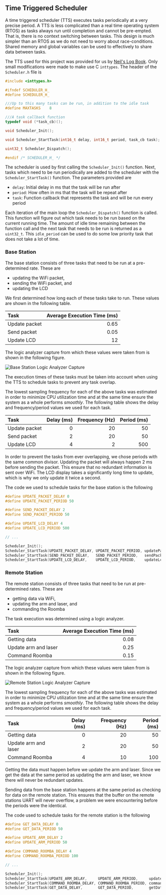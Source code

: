 ## Time Triggered Scheduler

A time triggered scheduler (TTS) executes tasks periodically at a very precise period. A TTS is less complicated than a real time operating system (RTOS) as tasks always run until completion and cannot be pre-empted. That is, there is no context switching between tasks. This design is much simpler than an RTOS as we do not need to worry about race-conditions. Shared memory and global variables can be used to effectively to share data between tasks.

The TTS used for this project was provided for us by [Neil's Log Book](http://nrqm.ca/mechatronics-lab-guide/lab-guide-time-triggered-scheduling/). Only small modifications were made to make use C `inttypes`. The header of the `Scheduler.h` file is

```c
#include <inttypes.h>

#ifndef SCHEDULER_H_
#define SCHEDULER_H_

///Up to this many tasks can be run, in addition to the idle task
#define MAXTASKS	8

///A task callback function
typedef void (*task_cb)();

void Scheduler_Init();

void Scheduler_StartTask(int16_t delay, int16_t period, task_cb task);

uint32_t Scheduler_Dispatch();

#endif /* SCHEDULER_H_ */
```

The scheduler is used by first calling the `Scheduler_Init()` function. Next, tasks which need to be run periodically are added to the scheduler with the `Scheduler_StartTask()` function. The parameters provided are

- `delay`: Initial delay in ms that the task will be run after
- `period`: How often in ms that the task will be repeat after
- `task`: Function callback that represents the task and will be run every period

Each iteration of the main loop the `Scheduler_Dispatch()` function is called. This function will figure out which task needs to be run based on the current running time. The amount of idle time remaining between the function call and the next task that needs to be run is returned as a `uint32_t`. This `idle_period` can be used to do some low priority task that does not take a lot of time.

### Base Station

The base station consists of three tasks that need to be run at a pre-determined rate. These are

- updating the WiFi packet,
- sending the WiFi packet, and
- updating the LCD

We first determined how long each of these tasks take to run. These values are shown in the following table.

| Task             | Average Execution Time (ms) |
| :--------------- |   ------------------------: |
| Update packet    |                        0.65 |
| Send packet      |                        0.05 |
| Update LCD       |                          12 |

The logic analyzer capture from which these values were taken from is shown in the following figure.

![Base Station Logic Analyzer Capture][base logic]

[base logic]: https://i.imgur.com/u3OYzbf.png "Base Station Logic Analyzer Capture"

The execution times of these tasks must be taken into account when using the TTS to schedule tasks to prevent any task overlap.

The lowest sampling frequency for each of the above tasks was estimated in order to minimize CPU utilization time and at the same time ensure the system as a whole performs _smoothly_. The following table shows the delay and frequency/period values we used for each task.

| Task          | Delay (ms) | Frequency (Hz) | Period (ms) |
| :--           |       ---: |           ---: |        ---: |
| Update packet |          0 |             20 |          50 |
| Send packet   |          2 |             20 |          50 |
| Update LCD    |          4 |              2 |         500 |

In order to prevent the tasks from ever overlapping, we chose periods with the same common divisor. Updating the packet will always happen 2 ms before sending the packet. This ensure that no redundant information is sent over WiFi. The LCD display takes a significantly long time to update, which is why we only update it twice a second.

The code we used to schedule tasks for the base station is the following

```c
#define UPDATE_PACKET_DELAY 0
#define UPDATE_PACKET_PERIOD 50

#define SEND_PACKET_DELAY 2
#define SEND_PACKET_PERIOD 50

#define UPDATE_LCD_DELAY 4
#define UPDATE_LCD_PERIOD 500

// ...

Scheduler_Init();
Scheduler_StartTask(UPDATE_PACKET_DELAY, UPDATE_PACKET_PERIOD, updatePacket);
Scheduler_StartTask(SEND_PACKET_DELAY,   SEND_PACKET_PERIOD,   sendPacket);
Scheduler_StartTask(UPDATE_LCD_DELAY,    UPDATE_LCD_PERIOD,    updateLcd);
```

### Remote Station

The remote station consists of three tasks that need to be run at pre-determined rates. These are

- getting data via WiFi,
- updating the arm and laser, and
- commanding the Roomba

The task execution was determined using a logic analyzer.

| Task                 | Average Execution Time (ms) |
| :---                 |                        ---: |
| Getting data         |                        0.08 |
| Update arm and laser |                        0.25 |
| Command Roomba       |                        0.15 |

The logic analyzer capture from which these values were taken from is shown in the following figure.

![Remote Station Logic Analyzer Capture][remote logic]

[remote logic]: https://i.imgur.com/I1k5rgW.png "Remote Station Logic Analyzer Capture"

The lowest sampling frequency for each of the above tasks was estimated in order to minimize CPU utilization time and at the same time ensure the system as a whole performs _smoothly_. The following table shows the delay and frequency/period values we used for each task.

| Task                 | Delay (ms) | Frequency (Hz) | Period (ms) |
| :---                 |       ---: |           ---: |        ---: |
| Getting data         |          0 |             20 |          50 |
| Update arm and laser |          2 |             20 |          50 |
| Command Roomba       |          4 |             10 |         100 |

Getting the data must happen before we update the arm and laser. Since we get the data at the same period as updating the arm and laser, we know there will never be redundant updates.

Sending data from the base station happens at the same period as checking for data on the remote station. This ensures that the buffer on the remote stations UART will never overflow, a problem we were encountering before the periods were the identical.

The code used to schedule tasks for the remote station is the following

```c
#define GET_DATA_DELAY 0
#define GET_DATA_PERIOD 50

#define UPDATE_ARM_DELAY 2
#define UPDATE_ARM_PERIOD 50

#define COMMAND_ROOMBA_DELAY 4
#define COMMAND_ROOMBA_PERIOD 100

// ...

Scheduler_Init();
Scheduler_StartTask(UPDATE_ARM_DELAY,     UPDATE_ARM_PERIOD,     updateArm);
Scheduler_StartTask(COMMAND_ROOMBA_DELAY, COMMAND_ROOMBA_PERIOD, commandRoomba);
Scheduler_StartTask(GET_DATA_DELAY,       GET_DATA_PERIOD,       getData);
```
